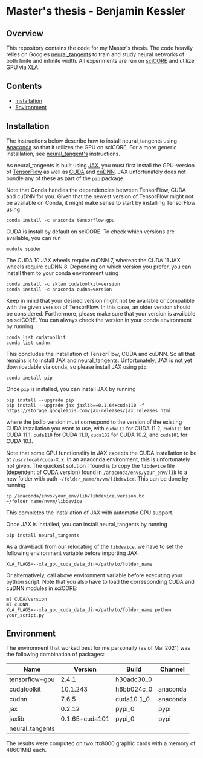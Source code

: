 # Master's thesis - Benjamin Kessler

## Overview

This repository contains the code for my Master's thesis. The code heavily relies on Googles [neural_tangents](https://github.com/google/neural-tangents) to train and study neural networks of both finite and infinite width. All experiments are run on [sciCORE](https://scicore.unibas.ch) and utilize GPU via [XLA](https://github.com/tensorflow/tensorflow/blob/master/tensorflow/compiler/xla/g3doc/index.md).

## Contents
* [Installation](#installation)
* [Environment](#environment)

## Installation

The instructions below describe how to install neural_tangents using [Anaconda](https://docs.anaconda.com) so that it utilizes the GPU on sciCORE. For a more generic installation, see [neural_tangent's](https://github.com/google/neural-tangents#installation) instructions.

As neural_tangents is built using [JAX](https://github.com/google/jax), you must first install the GPU-version of [TensorFlow](https://www.tensorflow.org/install/gpu) as well as [CUDA](https://developer.nvidia.com/cuda-downloads) and [cuDNN](https://developer.nvidia.com/cudnn). JAX unfortunately does not bundle any of these as part of the `pip` package.

Note that Conda handles the dependencies between TensorFlow, CUDA and cuDNN for you. Given that the newest version of TensorFlow might not be available on Conda, it might make sense to start by installing TensorFlow using
```
conda install -c anaconda tensorflow-gpu
```

CUDA is install by default on sciCORE. To check which versions are available, you can run
```
module spider
````
The CUDA 10 JAX wheels require cuDNN 7, whereas the CUDA 11 JAX wheels require cuDNN 8. Depending on which version you prefer, you can install them to your conda environment using
````
conda install -c sklam cudatoolkit=version
conda install -c anaconda cudnn=version
````
Keep in mind that your desired version might not be available or compatible with the given version of TensorFlow. In this case, an older version should be considered. Furthermore, please make sure that your version is available on sciCORE. You can always check the version in your conda environment by running
````
conda list cudatoolkit
conda list cudnn
````

This concludes the installation of TensorFlow, CUDA and cuDNN. So all that remains is to install JAX and neural_tangents. Unfortunately, JAX is not yet downloadable via conda, so please install JAX using ``pip``:
```
conda install pip
```
Once ``pip`` is installed, you can install JAX by running
```
pip install --upgrade pip
pip install --upgrade jax jaxlib==0.1.64+cuda110 -f https://storage.googleapis.com/jax-releases/jax_releases.html
````
where the jaxlib version must correspond to the version of the existing CUDA installation you want to use, with `cuda112` for CUDA 11.2, `cuda111` for CUDA 11.1, `cuda110` for CUDA 11.0, `cuda102` for CUDA 10.2, and `cuda101` for CUDA 10.1.

Note that some GPU functionality in JAX expects the CUDA installation to be at `/usr/local/cuda-X.X`. In an anaconda environment, this is unfortunately not given. The quickest solution I found is to copy the `libdevice` file (dependent of CUDA version) found in `/anaconda/envs/your_env/lib` to a new folder with path `~/folder_name/nvvm/libdevice`. This can be done by running
````
cp /anaconda/envs/your_env/lib/libdevice.version.bc ~/folder_name/nvvm/libdevice
````
This completes the installation of JAX with automatic GPU support.

Once JAX is installed, you can install neural_tangents by running
````
pip install neural_tangents
````
As a drawback from our relocating of the `libdevice`, we have to set the following environment variable before importing JAX:
````
XLA_FLAGS=--xla_gpu_cuda_data_dir=/path/to/folder_name
`````
Or alternatively, call above environment variable before executing your python script. Note that you also have to load the corresponding CUDA and cuDNN modules in sciCORE:
```
ml CUDA/version
ml cuDNN
XLA_FLAGS=--xla_gpu_cuda_data_dir=/path/to/folder_name python your_script.py
```

## Environment

The environment that worked best for me personally (as of Mai 2021) was the following combination of packages:

| Name            | Version        | Build      | Channel  |
|-----------------|----------------|------------|----------|
| tensorflow-gpu  | 2.4.1          | h30adc30_0 |          |
| cudatoolkit     | 10.1.243       | h6bb024c_0 | anaconda |
| cudnn           | 7.6.5          | cuda10.1_0 | anaconda |
| jax             | 0.2.12         | pypi_0     | pypi     |
| jaxlib          | 0.1.65+cuda101 | pypi_0     | pypi     |
| neural_tangents |                |            |          |

The results were computed on two rtx8000 graphic cards with a memory of 48601MiB each.